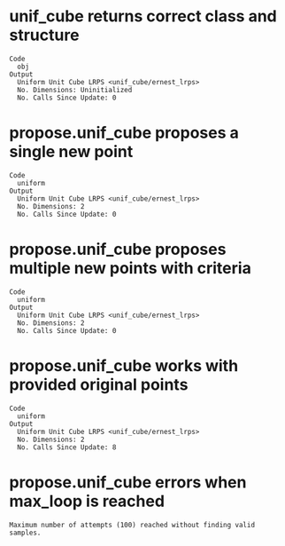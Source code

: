 # unif_cube returns correct class and structure

    Code
      obj
    Output
      Uniform Unit Cube LRPS <unif_cube/ernest_lrps>
      No. Dimensions: Uninitialized
      No. Calls Since Update: 0

# propose.unif_cube proposes a single new point

    Code
      uniform
    Output
      Uniform Unit Cube LRPS <unif_cube/ernest_lrps>
      No. Dimensions: 2
      No. Calls Since Update: 0

# propose.unif_cube proposes multiple new points with criteria

    Code
      uniform
    Output
      Uniform Unit Cube LRPS <unif_cube/ernest_lrps>
      No. Dimensions: 2
      No. Calls Since Update: 0

# propose.unif_cube works with provided original points

    Code
      uniform
    Output
      Uniform Unit Cube LRPS <unif_cube/ernest_lrps>
      No. Dimensions: 2
      No. Calls Since Update: 8

# propose.unif_cube errors when max_loop is reached

    Maximum number of attempts (100) reached without finding valid samples.

